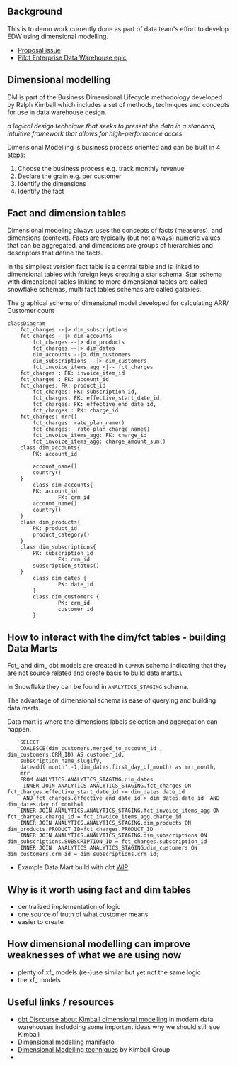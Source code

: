 ## Background

This is to demo work currently done as part of data team's effort to develop EDW using dimensional modelling.

* [Proposal issue](https://gitlab.com/gitlab-data/managers/-/merge_requests/1)
* [Pilot Enterprise Data Warehouse epic](https://gitlab.com/groups/gitlab-data/-/epics/76)

## Dimensional modelling

DM is part of the Business Dimensional Lifecycle methodology developed by Ralph Kimball which includes a set of methods, techniques and concepts for use in data warehouse design.

*a logical design technique that seeks to present the data in a standard, intuitive framework that allows for high-performance acces*

Dimensional Modelling is business process oriented and can be built in 4 steps:
1. Choose the business process e.g. track monthly revenue
2. Declare the grain e.g. per customer 
3. Identify the dimensions 
4. Identify the fact 

## Fact and dimension tables

Dimensional modeling always uses the concepts of facts (measures), and dimensions (context).
Facts are typically (but not always) numeric values that can be aggregated, and dimensions are groups of hierarchies and descriptors that define the facts.

In the simpliest version fact table is a central table and is linked to dimensional tables with foreign keys creating a star schema. 
Star schema with dimensional tables linking to more dimensional tables are called snowflake schemas, multi fact tables schemas are called galaxies. 


The graphical schema of dimensional model developed for calculating  ARR/ Customer count

```mermaid
classDiagram
	fct_charges --|> dim_subscriptions
	fct_charges --|> dim_accounts
        fct_charges --|> dim_products
        fct_charges --|> dim_dates
        dim_accounts --|> dim_customers
        dim_subscriptions --|> dim_customers
        fct_invoice_items_agg <|-- fct_charges
	fct_charges : FK: invoice_item_id
	fct_charges : FK: account_id
	fct_charges: FK: product_id
        fct_charges: FK: subscription_id,
        fct_charges: FK: effective_start_date_id, 
        fct_charges: FK: effective_end_date_id, 
        fct_charges : PK: charge_id
	fct_charges: mrr()
        fct_charges: rate_plan_name()
        fct_charges:  rate_plan_charge_name()
        fct_invoice_items_agg: FK: charge_id
        fct_invoice_items_agg: charge_amount_sum()
	class dim_accounts{
		PK: account_id

		account_name()
		country()
	}
        class dim_accounts{
		PK: account_id
                FK: crm_id
		account_name()
		country()
	}
	class dim_products{
		PK: product_id
		product_category()
	}
	class dim_subscriptions{
		PK: subscription_id
                FK: crm_id
		subscription_status()
	}
        class dim_dates {
                PK: date_id
        }
        class dim_customers {
                PK: crm_id
                customer_id
        }

```		

## How to interact with the dim/fct tables -  building Data Marts

Fct_ and dim_ dbt models are created in `COMMON` schema indicating that they are not source related and create basis to build data marts.\

In Snowflake they can be found in `ANALYTICS_STAGING` schema.

The advantage of dimensional schema is ease of querying and building data marts.

Data mart is where the dimensions labels selection and aggregation can happen.


```
    SELECT
    COALESCE(dim_customers.merged_to_account_id , dim_customers.CRM_ID) AS customer_id,
    subscription_name_slugify,
    dateadd('month',-1,dim_dates.first_day_of_month) as mrr_month,
    mrr
    FROM ANALYTICS.ANALYTICS_STAGING.dim_dates
     INNER JOIN ANALYTICS.ANALYTICS_STAGING.fct_charges ON fct_charges.effective_start_date_id <= dim_dates.date_id
     AND fct_charges.effective_end_date_id > dim_dates.date_id  AND dim_dates.day_of_month=1
    INNER JOIN ANALYTICS.ANALYTICS_STAGING.fct_invoice_items_agg ON fct_charges.charge_id = fct_invoice_items_agg.charge_id
    INNER JOIN ANALYTICS.ANALYTICS_STAGING.dim_products ON dim_products.PRODUCT_ID=fct_charges.PRODUCT_ID
    INNER JOIN ANALYTICS.ANALYTICS_STAGING.dim_subscriptions ON dim_subscriptions.SUBSCRIPTION_ID = fct_charges.subscription_id
    INNER JOIN  ANALYTICS.ANALYTICS_STAGING.dim_customers ON dim_customers.crm_id = dim_subscriptions.crm_id;

```

* Example Data Mart build with dbt [WIP](https://gitlab.com/gitlab-data/analytics/-/blob/b7375abfc6ab32eb6d9988df6ae5a98ebc7f72ba/transform/snowflake-dbt/models/marts/mrr/mrr_data_mart.sql)

## Why is it worth using fact and dim tables

* centralized implementation of logic 
* one source of truth of what customer means
* easier to create 


## How dimensional modelling can improve weaknesses of what we are using now

* plenty of xf_ models (re-)use similar but yet not the same logic 
* the xf_ models 


## Useful links / resources
* [dbt Discourse about Kimball dimensional modelling](https://discourse.getdbt.com/t/is-kimball-dimensional-modeling-still-relevant-in-a-modern-data-warehouse/225/6) in modern data warehouses includding some important ideas why we should still sue Kimball
* [Dimensional modelling manifesto](https://www.kimballgroup.com/1997/08/a-dimensional-modeling-manifesto/)
* [Dimensional Modelling techniques](https://www.kimballgroup.com/data-warehouse-business-intelligence-resources/kimball-techniques/dimensional-modeling-techniques/) by Kimball Group
* 